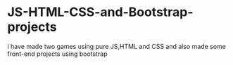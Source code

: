 # JS-HTML-CSS-and-Bootstrap-projects
i have made two games using pure JS,HTML and CSS and also made some front-end projects using bootstrap
